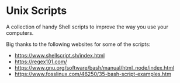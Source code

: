 # Unix Scripts

A collection of handy Shell scripts to improve the way you use your computers.

Big thanks to the following websites for some of the scripts:

- https://www.shellscript.sh/index.html 
- https://regex101.com/ 
- https://www.gnu.org/software/bash/manual/html_node/index.html
- https://www.fosslinux.com/46250/35-bash-script-examples.htm
